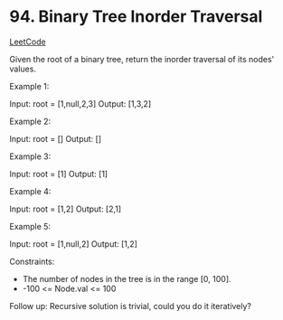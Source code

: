 # 94. Binary Tree Inorder Traversal

[LeetCode](https://leetcode.com/problems/binary-tree-inorder-traversal/)

Given the root of a binary tree, return the inorder traversal of its nodes' values.



Example 1:

Input: root = [1,null,2,3]
Output: [1,3,2]

Example 2:

Input: root = []
Output: []

Example 3:

Input: root = [1]
Output: [1]

Example 4:

Input: root = [1,2]
Output: [2,1]

Example 5:

Input: root = [1,null,2]
Output: [1,2]



Constraints:

* The number of nodes in the tree is in the range [0, 100].
* -100 <= Node.val <= 100


Follow up: Recursive solution is trivial, could you do it iteratively?
